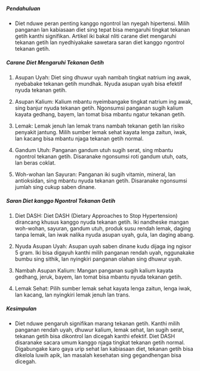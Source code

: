 ##### Pendahuluan
* Diet nduwe peran penting kanggo ngontrol lan nyegah hipertensi. Milih panganan lan kabiasaan diet sing tepat bisa mengaruhi tingkat tekanan getih kanthi signifikan. Artikel iki bakal nliti carane diet mengaruhi tekanan getih lan nyedhiyakake sawetara saran diet kanggo ngontrol tekanan getih.

##### Carane Diet Mengaruhi Tekanan Getih
1. Asupan Uyah: Diet sing dhuwur uyah nambah tingkat natrium ing awak, nyebabake tekanan getih mundhak. Nyuda asupan uyah bisa efektif nyuda tekanan getih.

2. Asupan Kalium: Kalium mbantu nyeimbangake tingkat natrium ing awak, sing banjur nyuda tekanan getih. Ngonsumsi panganan sugih kalium kayata gedhang, bayem, lan tomat bisa mbantu ngatur tekanan getih.

3. Lemak: Lemak jenuh lan lemak trans nambah tekanan getih lan risiko penyakit jantung. Milih sumber lemak sehat kayata lenga zaitun, iwak, lan kacang bisa mbantu njaga tekanan getih normal.

4. Gandum Utuh: Panganan gandum utuh sugih serat, sing mbantu ngontrol tekanan getih. Disaranake ngonsumsi roti gandum utuh, oats, lan beras coklat.

5. Woh-wohan lan Sayuran: Panganan iki sugih vitamin, mineral, lan antioksidan, sing mbantu nyuda tekanan getih. Disaranake ngonsumsi jumlah sing cukup saben dinane.

##### Saran Diet kanggo Ngontrol Tekanan Getih
1. Diet DASH: Diet DASH (Dietary Approaches to Stop Hypertension) dirancang khusus kanggo nyuda tekanan getih. Iki nandheske mangan woh-wohan, sayuran, gandum utuh, produk susu rendah lemak, daging tanpa lemak, lan iwak nalika nyuda asupan uyah, gula, lan daging abang.

2. Nyuda Asupan Uyah: Asupan uyah saben dinane kudu dijaga ing ngisor 5 gram. Iki bisa digayuh kanthi milih panganan rendah uyah, nggunakake bumbu sing sithik, lan nyingkiri panganan olahan sing dhuwur uyah.

3. Nambah Asupan Kalium: Mangan panganan sugih kalium kayata gedhang, jeruk, bayem, lan tomat bisa mbantu nyuda tekanan getih.

4. Lemak Sehat: Pilih sumber lemak sehat kayata lenga zaitun, lenga iwak, lan kacang, lan nyingkiri lemak jenuh lan trans.

##### Kesimpulan
* Diet nduwe pengaruh signifikan marang tekanan getih. Kanthi milih panganan rendah uyah, dhuwur kalium, lemak sehat, lan sugih serat, tekanan getih bisa dikontrol lan dicegah kanthi efektif. Diet DASH disaranake sacara umum kanggo njaga tingkat tekanan getih normal. Digabungake karo gaya urip sehat lan kabiasaan diet, tekanan getih bisa dikelola luwih apik, lan masalah kesehatan sing gegandhengan bisa dicegah.